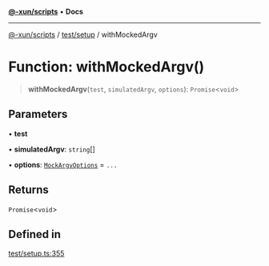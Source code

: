 [**@-xun/scripts**](../../../README.md) • **Docs**

***

[@-xun/scripts](../../../README.md) / [test/setup](../README.md) / withMockedArgv

# Function: withMockedArgv()

> **withMockedArgv**(`test`, `simulatedArgv`, `options`): `Promise`\<`void`\>

## Parameters

• **test**

• **simulatedArgv**: `string`[]

• **options**: [`MockArgvOptions`](../type-aliases/MockArgvOptions.md) = `...`

## Returns

`Promise`\<`void`\>

## Defined in

[test/setup.ts:355](https://github.com/Xunnamius/xscripts/blob/dc527d1504edcd9b99add252bcfe23abb9ef9d78/test/setup.ts#L355)
